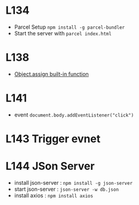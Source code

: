# L134
- Parcel Setup
`npm install -g parcel-bundler`
- Start the server with `parcel index.html`


# L138
- [Object.assign built-in function](https://developer.mozilla.org/en-US/docs/Web/JavaScript/Reference/Global_Objects/Object/assign)

# L141
- event
```document.body.addEventListener("click")```

# L143 Trigger evnet

# L144 JSon Server
- install json-server :  `npm install -g json-server`
- start json-server : `json-server -w db.json`
- install axios : `npm install axios`